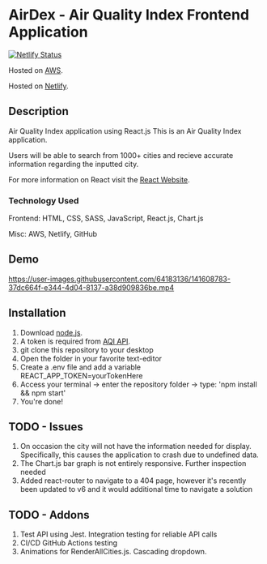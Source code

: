 # AirDex - Air Quality Index Frontend Application 

[![Netlify Status](https://api.netlify.com/api/v1/badges/f44a8f25-755a-4f57-b720-f6bbc3f1da11/deploy-status)](https://app.netlify.com/sites/airdex/deploys)


Hosted on [AWS](https://main.dpsrlf9zur0gc.amplifyapp.com/).

Hosted on [Netlify](https://airdex.netlify.app/).


## Description

Air Quality Index application using React.js
This is an Air Quality Index application. 

Users will be able to search from 1000+ cities and recieve accurate information regarding the inputted city.

For more information on React visit the [React Website](https://reactjs.org/).

### Technology Used
Frontend: HTML, CSS, SASS, JavaScript, React.js, Chart.js

Misc: AWS, Netlify, GitHub

## Demo


https://user-images.githubusercontent.com/64183136/141608783-37dc664f-e344-4d04-8137-a38d909836be.mp4




## Installation 

1. Download [node.js](https://nodejs.org/en/).
2. A token is required from [AQI API](https://aqicn.org/data-platform/token/#/).
4. git clone this repository to your desktop 
5. Open the folder in your favorite text-editor
6. Create a .env file and add a variable REACT_APP_TOKEN=yourTokenHere
7. Access your terminal -> enter the repository folder -> type: 'npm install && npm start'
8. You're done! 

## TODO - Issues
1. On occasion the city will not have the information needed for display. Specifically, this causes the 
application to crash due to undefined data.
2. The Chart.js bar graph is not entirely responsive. Further inspection needed
3. Added react-router to navigate to a 404 page, however it's recently been updated to v6 and 
it would additional time to navigate a solution

## TODO - Addons
1. Test API using Jest. Integration testing for reliable API calls
2. CI/CD GitHub Actions testing
3. Animations for RenderAllCities.js. Cascading dropdown.



